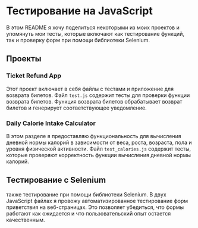 # Тестирование на JavaScript

В этом README я хочу поделиться некоторыми из моих проектов и упомянуть мои тесты, которые включают как тестирование функций, так и проверку форм при помощи библиотеки Selenium.

## Проекты

### Ticket Refund App

Этот проект включает в себя файлы с тестами и приложение для возврата билетов. Файл `test.js` содержит тесты для проверки функции возврата билетов. Функция возврата билетов обрабатывает возврат билетов и генерирует соответствующее уведомление.

### Daily Calorie Intake Calculator

В этом разделе я предоставляю функциональность для вычисления дневной нормы калорий в зависимости от веса, роста, возраста, пола и уровня физической активности. Файл `test_calories.js` содержит тесты, которые проверяют корректность функции вычисления дневной нормы калорий.

## Тестирование с Selenium

также  тестирование при помощи библиотеки Selenium. В двух JavaScript файлах я провожу автоматизированное тестирование форм приветствия на веб-страницах. Это позволяет убедиться, что формы работают как ожидается и что пользовательский опыт остается качественным.
